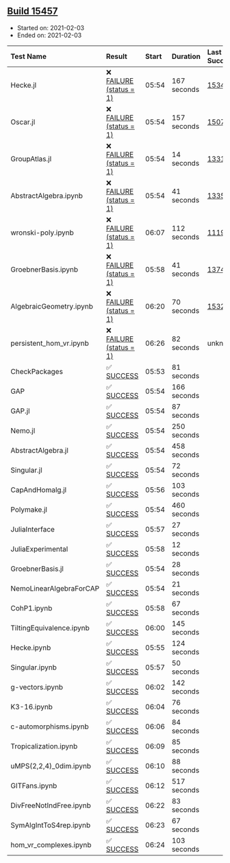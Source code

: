 ## [Build 15457](https://oscarci.mathematik.uni-kl.de/job/oscar/15457/)

* Started on: 2021-02-03
* Ended on: 2021-02-03

| Test Name    | Result | Start | Duration | Last Success | First Failure |
|:-------------|:-------|:------|:---------|:-------------|:--------------|
| Hecke.jl | ❌ [FAILURE (status = 1)](https://oscarci.mathematik.uni-kl.de/job/oscar/15457/artifact/logs/build-15457/Hecke.jl.log) | 05:54 | 167 seconds | [15344](https://oscarci.mathematik.uni-kl.de/job/oscar/15344/) | [15348](https://oscarci.mathematik.uni-kl.de/job/oscar/15348/) |
| Oscar.jl | ❌ [FAILURE (status = 1)](https://oscarci.mathematik.uni-kl.de/job/oscar/15457/artifact/logs/build-15457/Oscar.jl.log) | 05:54 | 157 seconds | [15079](https://oscarci.mathematik.uni-kl.de/job/oscar/15079/) | [15080](https://oscarci.mathematik.uni-kl.de/job/oscar/15080/) |
| GroupAtlas.jl | ❌ [FAILURE (status = 1)](https://oscarci.mathematik.uni-kl.de/job/oscar/15457/artifact/logs/build-15457/GroupAtlas.jl.log) | 05:54 | 14 seconds | [13311](https://oscarci.mathematik.uni-kl.de/job/oscar/13311/) | [13312](https://oscarci.mathematik.uni-kl.de/job/oscar/13312/) |
| AbstractAlgebra.ipynb | ❌ [FAILURE (status = 1)](https://oscarci.mathematik.uni-kl.de/job/oscar/15457/artifact/logs/build-15457/AbstractAlgebra.ipynb.log) | 05:54 | 41 seconds | [13355](https://oscarci.mathematik.uni-kl.de/job/oscar/13355/) | [13356](https://oscarci.mathematik.uni-kl.de/job/oscar/13356/) |
| wronski-poly.ipynb | ❌ [FAILURE (status = 1)](https://oscarci.mathematik.uni-kl.de/job/oscar/15457/artifact/logs/build-15457/wronski-poly.ipynb.log) | 06:07 | 112 seconds | [11192](https://oscarci.mathematik.uni-kl.de/job/oscar/11192/) | [11193](https://oscarci.mathematik.uni-kl.de/job/oscar/11193/) |
| GroebnerBasis.ipynb | ❌ [FAILURE (status = 1)](https://oscarci.mathematik.uni-kl.de/job/oscar/15457/artifact/logs/build-15457/GroebnerBasis.ipynb.log) | 05:58 | 41 seconds | [13748](https://oscarci.mathematik.uni-kl.de/job/oscar/13748/) | [13749](https://oscarci.mathematik.uni-kl.de/job/oscar/13749/) |
| AlgebraicGeometry.ipynb | ❌ [FAILURE (status = 1)](https://oscarci.mathematik.uni-kl.de/job/oscar/15457/artifact/logs/build-15457/AlgebraicGeometry.ipynb.log) | 06:20 | 70 seconds | [15322](https://oscarci.mathematik.uni-kl.de/job/oscar/15322/) | [15323](https://oscarci.mathematik.uni-kl.de/job/oscar/15323/) |
| persistent_hom_vr.ipynb | ❌ [FAILURE (status = 1)](https://oscarci.mathematik.uni-kl.de/job/oscar/15457/artifact/logs/build-15457/persistent_hom_vr.ipynb.log) | 06:26 | 82 seconds | unknown | unknown |
| CheckPackages | ✅ [SUCCESS](https://oscarci.mathematik.uni-kl.de/job/oscar/15457/artifact/logs/build-15457/CheckPackages.log) | 05:53 | 81 seconds |  |  |
| GAP | ✅ [SUCCESS](https://oscarci.mathematik.uni-kl.de/job/oscar/15457/artifact/logs/build-15457/GAP.log) | 05:54 | 166 seconds |  |  |
| GAP.jl | ✅ [SUCCESS](https://oscarci.mathematik.uni-kl.de/job/oscar/15457/artifact/logs/build-15457/GAP.jl.log) | 05:54 | 87 seconds |  |  |
| Nemo.jl | ✅ [SUCCESS](https://oscarci.mathematik.uni-kl.de/job/oscar/15457/artifact/logs/build-15457/Nemo.jl.log) | 05:54 | 250 seconds |  |  |
| AbstractAlgebra.jl | ✅ [SUCCESS](https://oscarci.mathematik.uni-kl.de/job/oscar/15457/artifact/logs/build-15457/AbstractAlgebra.jl.log) | 05:54 | 458 seconds |  |  |
| Singular.jl | ✅ [SUCCESS](https://oscarci.mathematik.uni-kl.de/job/oscar/15457/artifact/logs/build-15457/Singular.jl.log) | 05:54 | 72 seconds |  |  |
| CapAndHomalg.jl | ✅ [SUCCESS](https://oscarci.mathematik.uni-kl.de/job/oscar/15457/artifact/logs/build-15457/CapAndHomalg.jl.log) | 05:56 | 103 seconds |  |  |
| Polymake.jl | ✅ [SUCCESS](https://oscarci.mathematik.uni-kl.de/job/oscar/15457/artifact/logs/build-15457/Polymake.jl.log) | 05:54 | 460 seconds |  |  |
| JuliaInterface | ✅ [SUCCESS](https://oscarci.mathematik.uni-kl.de/job/oscar/15457/artifact/logs/build-15457/JuliaInterface.log) | 05:57 | 27 seconds |  |  |
| JuliaExperimental | ✅ [SUCCESS](https://oscarci.mathematik.uni-kl.de/job/oscar/15457/artifact/logs/build-15457/JuliaExperimental.log) | 05:58 | 12 seconds |  |  |
| GroebnerBasis.jl | ✅ [SUCCESS](https://oscarci.mathematik.uni-kl.de/job/oscar/15457/artifact/logs/build-15457/GroebnerBasis.jl.log) | 05:54 | 28 seconds |  |  |
| NemoLinearAlgebraForCAP | ✅ [SUCCESS](https://oscarci.mathematik.uni-kl.de/job/oscar/15457/artifact/logs/build-15457/NemoLinearAlgebraForCAP.log) | 05:54 | 21 seconds |  |  |
| CohP1.ipynb | ✅ [SUCCESS](https://oscarci.mathematik.uni-kl.de/job/oscar/15457/artifact/logs/build-15457/CohP1.ipynb.log) | 05:58 | 67 seconds |  |  |
| TiltingEquivalence.ipynb | ✅ [SUCCESS](https://oscarci.mathematik.uni-kl.de/job/oscar/15457/artifact/logs/build-15457/TiltingEquivalence.ipynb.log) | 06:00 | 145 seconds |  |  |
| Hecke.ipynb | ✅ [SUCCESS](https://oscarci.mathematik.uni-kl.de/job/oscar/15457/artifact/logs/build-15457/Hecke.ipynb.log) | 05:55 | 124 seconds |  |  |
| Singular.ipynb | ✅ [SUCCESS](https://oscarci.mathematik.uni-kl.de/job/oscar/15457/artifact/logs/build-15457/Singular.ipynb.log) | 05:57 | 50 seconds |  |  |
| g-vectors.ipynb | ✅ [SUCCESS](https://oscarci.mathematik.uni-kl.de/job/oscar/15457/artifact/logs/build-15457/g-vectors.ipynb.log) | 06:02 | 142 seconds |  |  |
| K3-16.ipynb | ✅ [SUCCESS](https://oscarci.mathematik.uni-kl.de/job/oscar/15457/artifact/logs/build-15457/K3-16.ipynb.log) | 06:04 | 76 seconds |  |  |
| c-automorphisms.ipynb | ✅ [SUCCESS](https://oscarci.mathematik.uni-kl.de/job/oscar/15457/artifact/logs/build-15457/c-automorphisms.ipynb.log) | 06:06 | 84 seconds |  |  |
| Tropicalization.ipynb | ✅ [SUCCESS](https://oscarci.mathematik.uni-kl.de/job/oscar/15457/artifact/logs/build-15457/Tropicalization.ipynb.log) | 06:09 | 85 seconds |  |  |
| uMPS(2,2,4)_0dim.ipynb | ✅ [SUCCESS](https://oscarci.mathematik.uni-kl.de/job/oscar/15457/artifact/logs/build-15457/uMPS-2-2-4-_0dim.ipynb.log) | 06:10 | 88 seconds |  |  |
| GITFans.ipynb | ✅ [SUCCESS](https://oscarci.mathematik.uni-kl.de/job/oscar/15457/artifact/logs/build-15457/GITFans.ipynb.log) | 06:12 | 517 seconds |  |  |
| DivFreeNotIndFree.ipynb | ✅ [SUCCESS](https://oscarci.mathematik.uni-kl.de/job/oscar/15457/artifact/logs/build-15457/DivFreeNotIndFree.ipynb.log) | 06:22 | 83 seconds |  |  |
| SymAlgIntToS4rep.ipynb | ✅ [SUCCESS](https://oscarci.mathematik.uni-kl.de/job/oscar/15457/artifact/logs/build-15457/SymAlgIntToS4rep.ipynb.log) | 06:23 | 67 seconds |  |  |
| hom_vr_complexes.ipynb | ✅ [SUCCESS](https://oscarci.mathematik.uni-kl.de/job/oscar/15457/artifact/logs/build-15457/hom_vr_complexes.ipynb.log) | 06:24 | 103 seconds |  |  |
